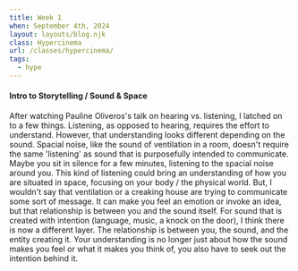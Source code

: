 ```yaml
---
title: Week 1
when: September 4th, 2024
layout: layouts/blog.njk
class: Hypercinema
url: /classes/hypercinema/
tags:
  - hype
---
```



#### Intro to Storytelling / Sound & Space

After watching Pauline Oliveros's talk on hearing vs. listening, I latched on to a few things.
Listening, as opposed to hearing, requires the effort to understand. However, that understanding looks different depending on the sound.
Spacial noise, like the sound of ventilation in a room, doesn't require the same 'listening' as sound that is purposefully intended to communicate.
Maybe you sit in silence for a few minutes, listening to the spacial noise around you. This kind of listening could bring an understanding of how you are situated in space, focusing
on your body / the physical world. But, I wouldn't say that ventilation or a creaking house are trying to communicate some sort of message. It can make you feel an emotion or invoke an idea, but 
that relationship is between you and the sound itself. For sound that is created with intention (language, music, a knock on the door), I think there is now a different layer. The relationship is between you, the sound, and the entity creating it.
Your understanding is no longer just about how the sound makes you feel or what it makes you think of, you also have to seek out the intention behind it. 





